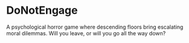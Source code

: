 # DoNotEngage
A psychological horror game where descending floors bring escalating moral dilemmas. Will you leave, or will you go all the way down?
